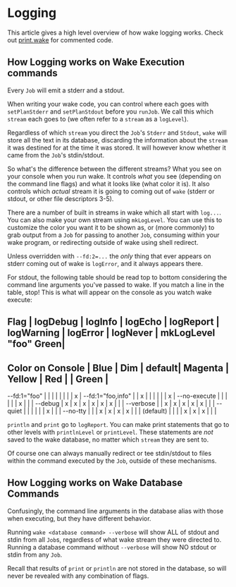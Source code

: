 # Logging

This article gives a high level overview of how wake logging works.
Check out [print.wake](https://github.com/sifive/wake/blob/master/share/wake/lib/core/print.wake)
for commented code.

## How Logging works on Wake Execution commands

Every `Job` will emit a stderr and a stdout.

When writing your wake code, you can control where each goes with `setPlanStderr` and `setPlanStdout` before you `runJob`.
We call this which `stream` each goes to (we often refer to a `stream` as a `logLevel`).

Regardless of which `stream` you direct the `Job`'s `Stderr` and `Stdout`,
`wake` will store all the text in its database,
discarding the information about the `stream` it was destined for at the time it was stored.
It will however know whether it came from the `Job`'s stdin/stdout.

So what's the difference between the different streams?
What you see on your console when you run wake.
It controls *what* you see (depending on the command line flags) and what it looks like (what color it is).
It also controls which *actual* stream it is going to coming out of `wake`
(stderr or stdout, or other file descriptors 3-5).

There are a number of built in streams in wake which all start with `log...`.
You can also make your own stream using `mkLogLevel`.
You can use this to customize the color you want it to be shown as,
or (more commonly) to grab output from a `Job` for passing to another `Job`,
consuming within your wake program, or redirecting outside of wake using shell redirect.

Unless overridden with `--fd:2=...` the *only* thing that ever appears on stderr coming out of wake is `logError`,
and it always appears there.

For stdout, the following table should be read top to bottom considering the command line arguments you've passed to wake.
If you match a line in the table, stop!
This is what will appear on the console as you watch wake execute:

Flag               | logDebug | logInfo | logEcho | logReport | logWarning | logError | logNever | mkLogLevel "foo" Green|
--------------------------------------------------------------------------------------------------------------------------
Color on Console   |  Blue    |  Dim    |  default| Magenta   |  Yellow    |   Red    |          |   Green        |          
--------------------------------------------------------------------------------------------------------------------
--fd:1="foo"       |          |         |         |           |            |          |          |         x       |
--fd:1="foo,info"  |          |    x    |         |           |            |          |          |         x       |
--no-execute       |          |         |         |           |            |    x     |          |                 |
--debug            |      x   |    x    |    x    |     x     |      x     |    x     |          |                 |
--verbose          |          |    x    |    x    |     x     |      x     |    x     |          |                 |
--quiet            |          |         |         |           |            |    x     |          |                 |
--no-tty           |          |         |    x    |     x     |      x     |    x     |          |                 |
(default)          |          |         |         |     x     |      x     |    x     |          |                 |

`println` and `print` go to `logReport`. You can make print statements that go to other levels with `printlnLevel` or `printLevel`.
These statements are *not* saved to the wake database, no matter which `stream` they are sent to.

Of course one can always manually redirect or tee stdin/stdout to files within the command executed by the `Job`, outside
of these mechanisms.

## How Logging works on Wake Database Commands

Confusingly, the command line arguments in the database alias with those when executing, but they have different behavior.

Running `wake <database command> --verbose` will show ALL of stdout and stdin from all `Job`s, regardless of what wake
stream they were directed to. Running a database command without `--verbose` will show NO stdout or stdin from any `Job`.

Recall that results of `print` or `println` are not stored in the database, so will never be revealed with any combination
of flags.
